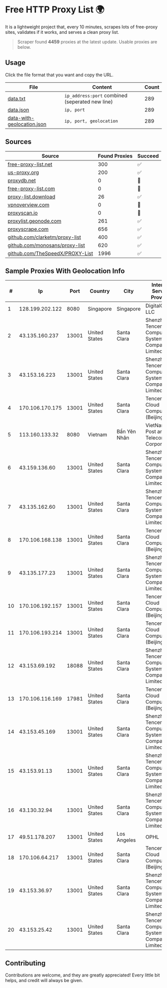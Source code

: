 
# Free HTTP Proxy List 🌍

It is a lightweight project that, every 10 minutes, scrapes lots of free-proxy sites, validates if it works, and serves a clean proxy list.


> Scraper found **4459** proxies at the latest update. Usable proxies are below.

## Usage

Click the file format that you want and copy the URL.


|File|Content|Count|
|----|-------|-----|
|[data.txt](https://raw.githubusercontent.com/themiralay/Proxy-List-World/master/data.txt)|`ip_address:port` combined (seperated new line)|289|
|[data.json](https://raw.githubusercontent.com/themiralay/Proxy-List-World/master/data.json)|`ip, port`|289|
|[data-with-geolocation.json](https://raw.githubusercontent.com/themiralay/Proxy-List-World/master/data-with-geolocation.json)|`ip, port, geolocation`|289|

## Sources

|Source|Found Proxies|Succeed|
|------|-------------|-------|
|[free-proxy-list.net](https://free-proxy-list.net)|300|✅|
|[us-proxy.org](https://www.us-proxy.org)|200|✅|
|[proxydb.net](http://proxydb.net)|0|🚫|
|[free-proxy-list.com](https://free-proxy-list.com/?page=&port=&type%5B%5D=http&type%5B%5D=https&up_time=0&search=Search)|0|🚫|
|[proxy-list.download](https://www.proxy-list.download/HTTP)|26|✅|
|[vpnoverview.com](https://vpnoverview.com/privacy/anonymous-browsing/free-proxy-servers)|0|🚫|
|[proxyscan.io](https://www.proxyscan.io)|0|🚫|
|[proxylist.geonode.com](https://proxylist.geonode.com/api/proxy-list?limit=300&page=1&sort_by=lastChecked&sort_type=desc&protocols=http,https)|261|✅|
|[proxyscrape.com](https://api.proxyscrape.com/v2/?request=displayproxies&protocol=http&timeout=10000&country=all&ssl=all&anonymity=all)|656|✅|
|[github.com/clarketm/proxy-list](https://raw.githubusercontent.com/clarketm/proxy-list/master/proxy-list-raw.txt)|400|✅|
|[github.com/monosans/proxy-list](https://raw.githubusercontent.com/monosans/proxy-list/main/proxies/http.txt)|620|✅|
|[github.com/TheSpeedX/PROXY-List](https://raw.githubusercontent.com/TheSpeedX/PROXY-List/master/http.txt)|1996|✅|


## Sample Proxies With Geolocation Info

|#|Ip|Port|Country|City|Internet Service Provider|
|-|--|----|-------|----|-------------------------|
|1|128.199.202.122|8080|Singapore|Singapore|DigitalOcean, LLC|
|2|43.135.160.237|13001|United States|Santa Clara|Shenzhen Tencent Computer Systems Company Limited|
|3|43.153.16.223|13001|United States|Santa Clara|Shenzhen Tencent Computer Systems Company Limited|
|4|170.106.170.175|13001|United States|Santa Clara|Tencent Cloud Computing (Beijing) Co|
|5|113.160.133.32|8080|Vietnam|Bẩn Yên Nhân|VietNam Post and Telecom Corporation|
|6|43.159.136.60|13001|United States|Santa Clara|Shenzhen Tencent Computer Systems Company Limited|
|7|43.135.162.60|13001|United States|Santa Clara|Shenzhen Tencent Computer Systems Company Limited|
|8|170.106.168.138|13001|United States|Santa Clara|Tencent Cloud Computing (Beijing) Co|
|9|43.135.177.23|13001|United States|Santa Clara|Shenzhen Tencent Computer Systems Company Limited|
|10|170.106.192.157|13001|United States|Santa Clara|Tencent Cloud Computing (Beijing) Co|
|11|170.106.193.214|13001|United States|Santa Clara|Tencent Cloud Computing (Beijing) Co|
|12|43.153.69.192|18088|United States|Santa Clara|Shenzhen Tencent Computer Systems Company Limited|
|13|170.106.116.169|17981|United States|Santa Clara|Tencent Cloud Computing (Beijing) Co|
|14|43.153.45.169|13001|United States|Santa Clara|Shenzhen Tencent Computer Systems Company Limited|
|15|43.153.91.13|13001|United States|Santa Clara|Shenzhen Tencent Computer Systems Company Limited|
|16|43.130.32.94|13001|United States|Santa Clara|Shenzhen Tencent Computer Systems Company Limited|
|17|49.51.178.207|13001|United States|Los Angeles|OPHL|
|18|170.106.64.217|13001|United States|Santa Clara|Tencent Cloud Computing (Beijing) Co|
|19|43.153.36.97|13001|United States|Santa Clara|Shenzhen Tencent Computer Systems Company Limited|
|20|43.153.25.42|13001|United States|Santa Clara|Shenzhen Tencent Computer Systems Company Limited|



## Contributing

Contributions are welcome, and they are greatly appreciated! Every
little bit helps, and credit will always be given.

